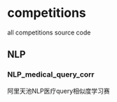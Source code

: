 # competitions
all competitions source code

## NLP

### NLP_medical_query_corr
阿里天池NLP医疗query相似度学习赛

